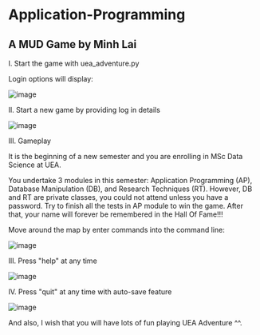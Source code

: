 # Application-Programming #
## A MUD Game by Minh Lai ##

I. Start the game with uea_adventure.py

Login options will display:

![image](https://user-images.githubusercontent.com/100490285/178071800-d1a8da55-da85-4f33-97da-9daf28783a62.png)

II. Start a new game by providing log in details

![image](https://user-images.githubusercontent.com/100490285/178072640-8333a235-c515-4f56-90e9-57c5b1aba35e.png)

III. Gameplay

It is the beginning of a new semester and you are enrolling in MSc Data Science at UEA.

You undertake 3 modules in this semester: Application Programming (AP), Database Manipulation (DB), and Research Techniques (RT). However, DB and RT are private classes, you could not attend unless you have a password. Try to finish all the tests in AP module to win the game. After that, your name will forever be remembered in the Hall Of Fame!!! 

Move around the map by enter commands into the command line:

![image](https://user-images.githubusercontent.com/100490285/178073309-73738768-9262-4b37-bbb0-24c9497bdf17.png)

III. Press "help" at any time

![image](https://user-images.githubusercontent.com/100490285/178073116-21ad2dbe-56a6-4f57-9383-9a3ac73bb58e.png)

IV. Press "quit" at any time with auto-save feature

![image](https://user-images.githubusercontent.com/100490285/178072755-e39cbdc4-4943-42ad-bc09-e14a2a394333.png)

And also, I wish that you will have lots of fun playing UEA Adventure ^^.
